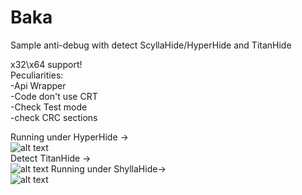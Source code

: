 # Baka
Sample anti-debug with detect ScyllaHide/HyperHide and TitanHide

x32\x64 support!  
Peculiarities:  
-Api Wrapper    
-Code don't use CRT  
-Check Test mode  
-check CRC sections  
  
Running under HyperHide ->  
![alt text](https://github.com/LazyAhora/Baka/blob/main/HyperHide.png)  
Detect TitanHide ->  
![alt text](https://github.com/Ahora57/Baka/blob/main/Detect%20TitanHide%20by%20bad%20hook.png) 
Running under ShyllaHide->  
![alt text](https://github.com/LazyAhora/Baka/blob/main/ShyllaHide.png)  
